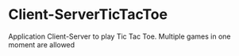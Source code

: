 # Client-ServerTicTacToe
Application Client-Server to play Tic Tac Toe. Multiple games in one moment are allowed

